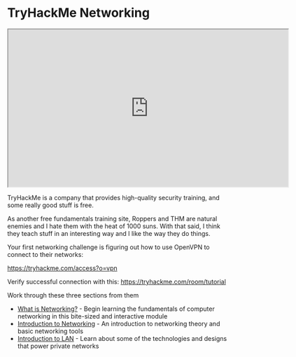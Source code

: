 # TryHackMe Networking

<iframe allowfullscreen height="360" src="https://www.youtube.com/embed/ZLltF3y7YNo?wmode=opaque" width="640"></iframe>  

TryHackMe is a company that provides high-quality security training, and
some really good stuff is free.

As another free fundamentals training site, Roppers and THM are natural
enemies and I hate them with the heat of 1000 suns. With that said, I
think they teach stuff in an interesting way and I like the way they do
things.

Your first networking challenge is figuring out how to use OpenVPN to
connect to their networks:

<https://tryhackme.com/access?o=vpn> 

Verify successful connection with this:
<https://tryhackme.com/room/tutorial> 

Work through these three sections from them

-   [What is Networking?](https://tryhackme.com/room/whatisnetworking) -
    Begin learning the fundamentals of computer networking in this
    bite-sized and interactive module
-   [Introduction to
    Networking](https://tryhackme.com/room/introtonetworking) - An
    introduction to networking theory and basic networking tools
-   [Introduction to LAN](https://tryhackme.com/room/introtolan) - Learn
    about some of the technologies and designs that power private
    networks
